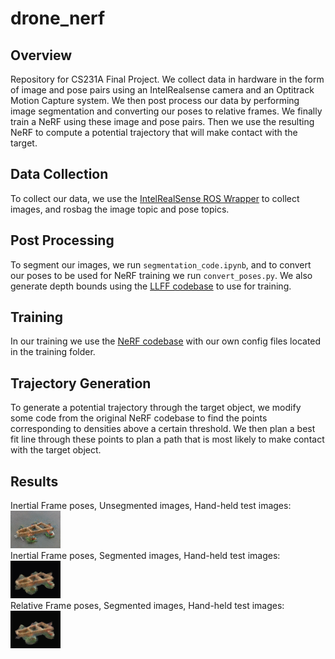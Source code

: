 # drone_nerf<br>
## Overview<br>
Repository for CS231A Final Project. We collect data in hardware in the form of image and pose pairs using an IntelRealsense camera and an Optitrack Motion Capture system. We then post process our data by performing image segmentation and converting our poses to relative frames. We finally train a NeRF using these image and pose pairs. Then we use the resulting NeRF to compute a potential trajectory that will make contact with the target. <br>
## Data Collection
To collect our data, we use the [IntelRealSense ROS Wrapper](https://github.com/IntelRealSense/realsense-ros) to collect images, and rosbag the image topic and pose topics.<br>
## Post Processing<br>
To segment our images, we run `segmentation_code.ipynb`, and to convert our poses to be used for NeRF training we run `convert_poses.py`. We also generate depth bounds using the [LLFF codebase](https://github.com/fyusion/llff) to use for training.<br>
## Training<br>
In our training we use the [NeRF codebase](https://github.com/bmild/nerf) with our own config files located in the training folder.<br>
## Trajectory Generation<br>
To generate a potential trajectory through the target object, we modify some code from the original NeRF codebase to find the points corresponding to densities above a certain threshold. We then plan a best fit line through these points to plan a path that is most likely to make contact with the target object.<br>
## Results<br>
Inertial Frame poses, Unsegmented images, Hand-held test images:<br>
![alt text](https://github.com/kayn329/drone_nerf/blob/main/images/nerf_test_1.gif)<br>
Inertial Frame poses, Segmented images, Hand-held test images:<br>
![alt text](https://github.com/kayn329/drone_nerf/blob/main/images/nerf_test_2.gif)<br>
Relative Frame poses, Segmented images, Hand-held test images:<br>
![alt text](https://github.com/kayn329/drone_nerf/blob/main/images/nerf_test_3.gif)<br>
